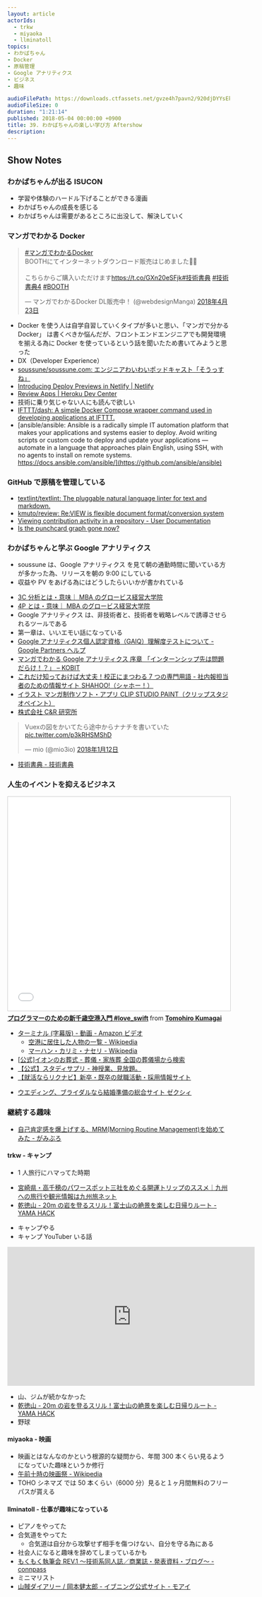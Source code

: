 ```yaml
---
layout: article
actorIds:
  - trkw
  - miyaoka
  - llminatoll
topics:
- わかばちゃん
- Docker
- 原稿管理
- Google アナリティクス
- ビジネス
- 趣味

audioFilePath: https://downloads.ctfassets.net/gvze4h7pavn2/920djDYYsEky0MsiUcyGQ/3d68485fa4205c61cbe9fbb2c573d72b/39.mp3
audioFileSize: 0
duration: "1:21:14"
published: 2018-05-04 00:00:00 +0900
title: 39. わかばちゃんの楽しい学び方 Aftershow
description:
---
```


## Show Notes

### わかばちゃんが出る ISUCON

* 学習や体験のハードル下げることができる漫画
* わかばちゃんの成長を感じる
* わかばちゃんは需要があるところに出没して、解決していく

### マンガでわかる Docker

<blockquote class="twitter-tweet" data-lang="ja"><p lang="ja" dir="ltr"><a href="https://twitter.com/hashtag/%E3%83%9E%E3%83%B3%E3%82%AC%E3%81%A7%E3%82%8F%E3%81%8B%E3%82%8BDocker?src=hash&amp;ref_src=twsrc%5Etfw">#マンガでわかるDocker</a> <br>BOOTHにてインターネットダウンロード販売はじめました🎉✨<br><br>こちらからご購入いただけます<a href="https://t.co/GXn20eSFjk">https://t.co/GXn20eSFjk</a><a href="https://twitter.com/hashtag/%E6%8A%80%E8%A1%93%E6%9B%B8%E5%85%B8?src=hash&amp;ref_src=twsrc%5Etfw">#技術書典</a> <a href="https://twitter.com/hashtag/%E6%8A%80%E8%A1%93%E6%9B%B8%E5%85%B84?src=hash&amp;ref_src=twsrc%5Etfw">#技術書典4</a> <a href="https://twitter.com/hashtag/BOOTH?src=hash&amp;ref_src=twsrc%5Etfw">#BOOTH</a></p>&mdash; マンガでわかるDocker DL販売中！ (@webdesignManga) <a href="https://twitter.com/webdesignManga/status/988207935766450177?ref_src=twsrc%5Etfw">2018年4月23日</a></blockquote>
<script async src="https://platform.twitter.com/widgets.js" charset="utf-8"></script>

* Docker を使う人は自学自習していくタイプが多いと思い、「マンガで分かる Docker」 は書くべきか悩んだが、フロントエンドエンジニアでも開発環境を揃える為に Docker を使っているという話を聞いたため書いてみようと思った
* DX（Developer Experience）
* [soussune/soussune.com: エンジニアわいわいポッドキャスト「そうっすね」](https://github.com/soussune/soussune.com)
* [Introducing Deploy Previews in Netlify | Netlify](https://www.netlify.com/blog/2016/07/20/introducing-deploy-previews-in-netlify/)
* [Review Apps | Heroku Dev Center](https://devcenter.heroku.com/articles/github-integration-review-apps)
* 技術に乗り気じゃない人にも読んで欲しい
* [IFTTT/dash: A simple Docker Compose wrapper command used in developing applications at IFTTT.](https://github.com/IFTTT/dash)
* [ansible/ansible: Ansible is a radically simple IT automation platform that makes your applications and systems easier to deploy. Avoid writing scripts or custom code to deploy and update your applications — automate in a language that approaches plain English, using SSH, with no agents to install on remote systems. https://docs.ansible.com/ansible/](https://github.com/ansible/ansible)

### GitHub で原稿を管理している

* [textlint/textlint: The pluggable natural language linter for text and markdown.](https://github.com/textlint/textlint)
* [kmuto/review: Re:VIEW is flexible document format/conversion system](https://github.com/kmuto/review)
* [Viewing contribution activity in a repository - User Documentation](https://help.github.com/articles/viewing-contribution-activity-in-a-repository/)
* [Is the punchcard graph gone now?](https://www.reddit.com/r/github/comments/768oqr/is_the_punchcard_graph_gone_now/dotrc1n/)

### わかばちゃんと学ぶ Google アナリティクス

* soussune は、Google アナリティクス を見て朝の通勤時間に聞いている方が多かった為、リリースを朝の 9:00 にしている
* 収益や PV をあげる為にはどうしたらいいかが書かれている

- [3C 分析とは・意味｜ MBA のグロービス経営大学院](https://mba.globis.ac.jp/about_mba/glossary/detail-12524.html)
- [4P とは・意味｜ MBA のグロービス経営大学院](https://mba.globis.ac.jp/about_mba/glossary/detail-11607.html)
- Google アナリティクス は、非技術者と、技術者を戦略レベルで誘導させられるツールである
- 第一章は、いいエモい話になっている
- [Google アナリティクス個人認定資格（GAIQ）理解度テストについて - Google Partners ヘルプ](https://support.google.com/partners/answer/6089828?hl=ja)
- [マンガでわかる Google アナリティクス 序章 「インターンシップ先は問題だらけ！？」 – KOBIT](https://kobit.in/archives/9507)
- [これだけ知っておけば大丈夫！校正にまつわる 7 つの専門用語 - 社内報担当者のための情報サイト SHAHOO!（シャホー！）](http://shahoo.jp/series/lesson/lesson94.html)
- [イラスト マンガ制作ソフト・アプリ CLIP STUDIO PAINT（クリップスタジオペイント）](https://www.clipstudio.net/)
- [株式会社 C&R 研究所](http://www.c-r.com/)

<blockquote class="twitter-tweet" data-lang="ja"><p lang="ja" dir="ltr">Vuexの図をかいてたら途中からナナチを書いていた <a href="https://t.co/p3kRHSMShD">pic.twitter.com/p3kRHSMShD</a></p>&mdash; mio (@mio3io) <a href="https://twitter.com/mio3io/status/951868664495579136?ref_src=twsrc%5Etfw">2018年1月12日</a></blockquote>
<script async src="https://platform.twitter.com/widgets.js" charset="utf-8"></script>

* [技術書典 - 技術書典](https://techbookfest.org/)

### 人生のイベントを抑えるビジネス

<iframe src="//www.slideshare.net/slideshow/embed_code/key/bOEn0984kJNVfS" width="595" height="485" frameborder="0" marginwidth="0" marginheight="0" scrolling="no" style="border:1px solid #CCC; border-width:1px; margin-bottom:5px; max-width: 100%;" allowfullscreen> </iframe> <div style="margin-bottom:5px"> <strong> <a href="//www.slideshare.net/tomohirokumagai54/loveswift" title="プログラマーのための新千歳空港入門 #love_swift" target="_blank">プログラマーのための新千歳空港入門 #love_swift</a> </strong> from <strong><a href="https://www.slideshare.net/tomohirokumagai54" target="_blank">Tomohiro Kumagai</a></strong> </div>

* [ターミナル (字幕版) - 動画 - Amazon ビデオ](https://www.amazon.co.jp/dp/B015DA91GU/)
  * [空港に居住した人物の一覧 - Wikipedia](https://ja.wikipedia.org/wiki/%E7%A9%BA%E6%B8%AF%E3%81%AB%E5%B1%85%E4%BD%8F%E3%81%97%E3%81%9F%E4%BA%BA%E7%89%A9%E3%81%AE%E4%B8%80%E8%A6%A7)
  * [マーハン・カリミ・ナセリ - Wikipedia](https://ja.wikipedia.org/wiki/%E3%83%9E%E3%83%BC%E3%83%8F%E3%83%B3%E3%83%BB%E3%82%AB%E3%83%AA%E3%83%9F%E3%83%BB%E3%83%8A%E3%82%BB%E3%83%AA)
* [[公式]イオンのお葬式 - 葬儀・家族葬 全国の葬儀場から検索](https://www.aeonlife.jp/)
* [【公式】スタディサプリ - 神授業、見放題。](https://studysapuri.jp/)
* [【就活ならリクナビ】新卒・既卒の就職活動・採用情報サイト](https://job.rikunabi.com/)

- [ウエディング、ブライダルなら結婚準備の総合サイト ゼクシィ](https://zexy.net/)

### 継続する趣味

* [自己肯定感を爆上げする、MRM(Morning Routine Management)を始めてみた - がみぶろ](https://jumpei-ikegami.hatenablog.com/entry/2018/01/04/091643)

#### trkw - キャンプ

* 1 人旅行にハマってた時期

- [宮崎県・高千穂のパワースポット三社をめぐる開運トリップのススメ｜九州への旅行や観光情報は九州旅ネット](https://www.welcomekyushu.jp/article/?mode=detail&id=119)
- [乾徳山 - 20m の岩を登るスリル！富士山の絶景を楽しむ日帰りルート - YAMA HACK](https://yamahack.com/1656)

* キャンプやる
* キャンプ YouTuber いる話

<iframe width="560" height="315" src="https://www.youtube.com/embed/Uc1RwthfFnc" frameborder="0" allow="autoplay; encrypted-media" allowfullscreen></iframe>

* 山、ジムが続かなかった
* [乾徳山 - 20m の岩を登るスリル！富士山の絶景を楽しむ日帰りルート - YAMA HACK](https://yamahack.com/1656)
* 野球

#### miyaoka - 映画

* 映画とはなんなのかという根源的な疑問から、年間 300 本くらい見るようになっていた趣味というか修行
* [午前十時の映画祭 - Wikipedia](https://ja.wikipedia.org/wiki/%E5%8D%88%E5%89%8D%E5%8D%81%E6%99%82%E3%81%AE%E6%98%A0%E7%94%BB%E7%A5%AD)
* TOHO シネマズ では 50 本くらい（6000 分）見ると１ヶ月間無料のフリーパスが貰える

#### llminatoll - 仕事が趣味になっている

* ピアノをやってた
* 合気道をやってた
  * 合気道は自分から攻撃せず相手を傷つけない、自分を守る為にある
* 社会人になると趣味を辞めてしまっているかも
* [もくもく執筆会 REV.1 〜技術系同人誌／商業誌・発表資料・ブログ〜 - connpass](https://techbook-meetup.connpass.com/event/57522/)
* ミニマリスト
* [山賊ダイアリー / 岡本健太郎 - イブニング公式サイト - モアイ](http://evening.moae.jp/lineup/248)
